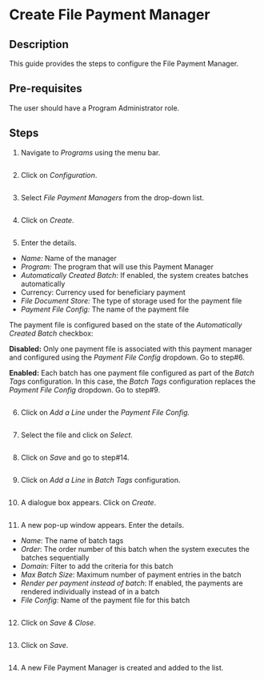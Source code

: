 # Create File Payment Manager

## Description

This guide provides the steps to configure the File Payment Manager.

## Pre-requisites

The user should have a Program Administrator role.

## Steps

1. Navigate to _Programs_ using the menu bar.

<figure><img src="../../../.gitbook/assets/payment-manager-program (2).png" alt=""><figcaption></figcaption></figure>

2. Click on _Configuration_.

<figure><img src="../../../.gitbook/assets/payment-manager-conf.png" alt=""><figcaption></figcaption></figure>

3. Select _File Payment Managers_ from the drop-down list.

<figure><img src="../../../.gitbook/assets/payment-manger-dropdown-fileconf (1).PNG" alt=""><figcaption></figcaption></figure>

4. Click on _Create_.

<figure><img src="../../../.gitbook/assets/file-payment-manager-create.PNG" alt=""><figcaption></figcaption></figure>

5. Enter the details.

* _Name:_ Name of the manager
* _Program:_ The program that will use this Payment Manager
* _Automatically Created Batch:_ If enabled, the system creates batches automatically
* Currency: Currency used for beneficiary payment
* _File Document Store:_ The type of storage used for the payment file
* _Payment File Config:_ The name of the payment file

The payment file is configured based on the state of the _Automatically Created Batch_ checkbox:

**Disabled:** Only one payment file is associated with this payment manager and configured using the _Payment File Config_ dropdown. Go to step#6.

**Enabled:** Each batch has one payment file configured as part of the _Batch Tags_ configuration. In this case, the _Batch Tags_ configuration replaces the _Payment File Config_ dropdown. Go to step#9.

<figure><img src="../../../.gitbook/assets/file-payment-file-conf.png" alt=""><figcaption></figcaption></figure>

6. Click on _Add a Line_ under the _Payment File Config._

<figure><img src="../../../.gitbook/assets/file-payment-addline.png" alt=""><figcaption></figcaption></figure>

7. Select the file and click on _Select_.

<figure><img src="../../../.gitbook/assets/voucher-payment-file (2).png" alt=""><figcaption></figcaption></figure>

8. Click on _Save_ and go to step#14.

<figure><img src="../../../.gitbook/assets/file-payment-save (1).PNG" alt=""><figcaption></figcaption></figure>

9. Click on _Add a Line_ in _Batch Tags_ configuration.

<figure><img src="../../../.gitbook/assets/file-payment-batch-addline.PNG" alt=""><figcaption></figcaption></figure>

10. A dialogue box appears. Click on _Create_.

<figure><img src="../../../.gitbook/assets/file-payment-popup (2).PNG" alt=""><figcaption></figcaption></figure>

11. A new pop-up window appears. Enter the details.

* _Name_: The name of batch tags
* _Order_: The order number of this batch when the system executes the batches sequentially
* _Domain:_ Filter to add the criteria for this batch
* _Max Batch Size_: Maximum number of payment entries in the batch
* _Render per payment instead of batch_: If enabled, the payments are rendered individually instead of in a batch
* _File Config:_ Name of the payment file for this batch

<figure><img src="../../../.gitbook/assets/batch-tags-drop-down (1).PNG" alt=""><figcaption></figcaption></figure>

12. Click on _Save & Close_.

<figure><img src="../../../.gitbook/assets/batch-tags-template (1).PNG" alt=""><figcaption></figcaption></figure>

13. Click on _Save_.

<figure><img src="../../../.gitbook/assets/file-payment-save.PNG" alt=""><figcaption></figcaption></figure>

14. A new File Payment Manager is created and added to the list.

<figure><img src="../../../.gitbook/assets/file-payment-result.PNG" alt=""><figcaption></figcaption></figure>

